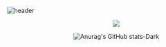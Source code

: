 

![header](https://capsule-render.vercel.app/api?type=rounded&color=gradient&text=Welcome%20to%20SIK's%20GitHub%20👋&animation=twinkling&fontSize=40&fontAlignY=50&fontAlign=50&height=180)

<div align="center">
  <img src="https://github-readme-stats.vercel.app/api/top-langs/?username=SeoJaeSik&layout=compact">

  ![Anurag's GitHub stats-Dark](https://github-readme-stats.vercel.app/api?username=SeoJaeSik&include_all_commits=true&show_icons=true&theme=dark#gh-dark-mode-only)
</div>

